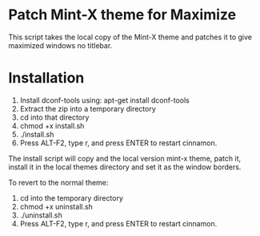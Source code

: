 Patch Mint-X theme for Maximize
===============================

This script takes the local copy of the Mint-X theme and patches it to give maximized
windows no titlebar.

Installation
============

1. Install dconf-tools using: apt-get install dconf-tools
1. Extract the zip into a temporary directory
2. cd into that directory
3. chmod +x install.sh
4. ./install.sh
5. Press ALT-F2, type r, and press ENTER to restart cinnamon.

The install script will copy and the local version mint-x theme, patch it, install it in 
the local themes directory and set it as the window borders.

To revert to the normal theme:

1. cd into the temporary directory
2. chmod +x uninstall.sh 
3. ./uninstall.sh
4. Press ALT-F2, type r, and press ENTER to restart cinnamon.
